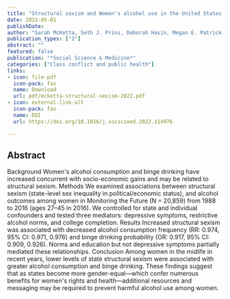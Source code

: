 ```yaml
---
title: "Structural sexism and Women's alcohol use in the United States, 1988–2016"
date: 2022-05-01
publishDate: 
author: "Sarah McKetta, Seth J. Prins, Deborah Hasin, Megan E. Patrick, Katherine M. Keyes"
publication_types: ["2"]
abstract: ""
featured: false
publication: "*Social Science & Medicine*"
categories: ["Class conflict and public health"]
links:
- icon: file-pdf
  icon-pack: fas
  name: Download
  url: pdf/mcketta-structural-sexism-2022.pdf
- icon: external-link-alt
  icon-pack: fas
  name: DOI
  url: https://doi.org/10.1016/j.socscimed.2022.114976

---
```


## Abstract

Background
Women's alcohol consumption and binge drinking have increased concurrent with socio-economic gains and may be related to structural sexism.
Methods
We examined associations between structural sexism (state-level sex inequality in political/economic status), and alcohol outcomes among women in Monitoring the Future (N = 20,859) from 1988 to 2016 (ages 27–45 in 2016). We controlled for state and individual confounders and tested three mediators: depressive symptoms, restrictive alcohol norms, and college completion.
Results
Increased structural sexism was associated with decreased alcohol consumption frequency (RR: 0.974, 95% CI: 0.971, 0.976) and binge drinking probability (OR: 0.917, 95% CI: 0.909, 0.926). Norms and education but not depressive symptoms partially mediated these relationships.
Conclusion
Among women in the midlife in recent years, lower levels of state structural sexism were associated with greater alcohol consumption and binge drinking. These findings suggest that as states become more gender-equal—which confer numerous benefits for women's rights and health—additional resources and messaging may be required to prevent harmful alcohol use among women.